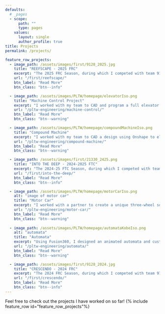 ```yaml
---
defaults:
  # _pages
  - scope:
      path: ""
      type: pages
    values:
      layout: single
      author_profile: true
title: Projects
permalink: /projects/

feature_row_projects:
  - image_path: /assets/images/first/9128_2025.jpg
    title: "REEFSCAPE - 2025 FRC"
    excerpt: "The 2025 FRC Season, during which I competed with team 9128 ITKAN Robotics."
    url: "/first/reefscape/"
    btn_label: "Read More"
    btn_class: "btn--info"

  - image_path: /assets/images/PLTW/homepage/elevatorIso.png
    title: "Machine Control Project"
    excerpt: "I worked with my team to CAD and program a full elevator prototype using feedback control systems."
    url: "/pltw-engineering/machine-control/"
    btn_label: "Read More"
    btn_class: "btn--warning"

  - image_path: /assets/images/PLTW/homepage/compoundMachineIso.png
    title: "Compound Machine"
    excerpt: "I worked with my team to CAD a design using Onshape to elegantly meet the required mechanical advantage constraints."
    url: "/pltw-engineering/compound-machine/"
    btn_label: "Read More"
    btn_class: "btn--warning"

  - image_path: /assets/images/first/21330_2425.png
    title: "INTO THE DEEP - 2024-2025 FTC"
    excerpt: "The 2024-25 FTC Season, during which I competed with team 21330 ITKAN of Tomorrow."
    url: "/first/into-the-deep/"
    btn_label: "Read More"
    btn_class: "btn--info"

  - image_path: /assets/images/PLTW/homepage/motorCarIso.png
    alt: "image of motor car"
    title: "Motor Car"
    excerpt: "I worked with a partner to create a unique three-wheel solution to create a reliable motor car, while looking stylish at the same time!"
    url: "/pltw-engineering/motor-car/"
    btn_label: "Read More"
    btn_class: "btn--warning"
    
  - image_path: /assets/images/PLTW/homepage/automataKobeIso.png
    alt: "automata"
    title: "Automata"
    excerpt: "Using Fusion360, I designed an animated automata and customized it based on a Kobe Bryant theme."
    url: "/pltw-engineering/automata/"
    btn_label: "Read More"
    btn_class: "btn--warning"

  - image_path: /assets/images/first/9128_2024.jpg
    title: "CRESCENDO - 2024 FRC"
    excerpt: "The 2024 FRC Season, during which I competed with team 9752 ITKAN Robotics Jr."
    url: "/first/crescendo/"
    btn_label: "Read More"
    btn_class: "btn--info"
---
```


Feel free to check out the projects I have worked on so far!
{% include feature_row id="feature_row_projects"%}

